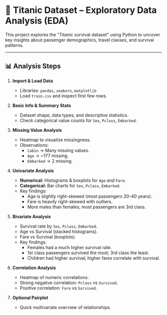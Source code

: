# 📝 Titanic Dataset – Exploratory Data Analysis (EDA)

This project explores the "Titanic survival dataset" using Python to uncover key insights about passenger demographics, travel classes, and survival patterns.

---

## 📊 Analysis Steps
1. **Import & Load Data**  
   - Libraries: `pandas`, `seaborn`, `matplotlib`  
   - Load `train.csv` and inspect first few rows.

2. **Basic Info & Summary Stats**  
   - Dataset shape, data types, and descriptive statistics.
   - Check categorical value counts for `Sex`, `Pclass`, `Embarked`.

3. **Missing Value Analysis**  
   - Heatmap to visualize missingness.
   - Observations:
     - `Cabin` → Many missing values.
     - `Age` → ~177 missing.
     - `Embarked` → 2 missing.

4. **Univariate Analysis**  
   - **Numerical:** Histograms & boxplots for `Age` and `Fare`.
   - **Categorical:** Bar charts for `Sex`, `Pclass`, `Embarked`.
   - Key findings:
     - Age is slightly right-skewed (most passengers 20–40 years).
     - Fare is heavily right-skewed with outliers.
     - More males than females; most passengers are 3rd class.

5. **Bivariate Analysis**  
   - Survival rate by `Sex`, `Pclass`, `Embarked`.
   - Age vs Survival (stacked histograms).
   - Fare vs Survival (boxplots).
   - Key findings:
     - Females had a much higher survival rate.
     - 1st class passengers survived the most; 3rd class the least.
     - Children had higher survival; higher fares correlate with survival.

6. **Correlation Analysis**  
   - Heatmap of numeric correlations.
   - Strong negative correlation: `Pclass` vs `Survived`.
   - Positive correlation: `Fare` vs `Survived`.

7. **Optional Pairplot**  
   - Quick multivariate overview of relationships.
